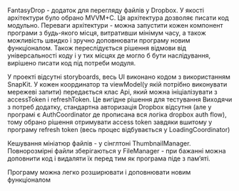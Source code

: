 FantasyDrop - додаток для перегляду файлів у Dropbox. У якості архітектури було обрано MVVM+C. Ця архітектура дозволяє писати код модульно. Переваги архітектури - можна запустити кожен компонент програми з будь-якого місця, витративши мінімум часу, а також можливість швидко і зручно доповнювати програму новим функціоналом. Також переслідується рішення відмови від універсальності коду і у тих місцях де могло б бути наслідування, вирішено писати код під потреби модуля.


У проекті відсутні storyboards, весь UI виконано кодом з використанням SnapKit. У кожен координатор та viewModel(у якій потрібно виконувати мережеві запити) передається клас Api, який можна ініціалізувати з accessToken і refreshToken. Це вигідне рішення для тестування Виходячи з потреб додатку, стандартна авторизація Dropbox відсутня (але у програмі є AuthCoordinator де прописана вся логіка dropbox auth flow), тому обрано рішення отримувати access token завдяки вшитому у програму refresh token (весь процес відбувається у LoadingCoordinator)


Кешування мініатюр файлів - у сінглтоні ThumbnailManager. Повнорозмірні файли зберігаються у FileManager - при бажанні можна доповнити код і видаляти їх перед тим як програма піде з пам’яті. 


Програму можна легко розширювати і доповнювати новим функціоналом

